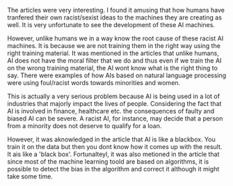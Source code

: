 The articles were very interesting. I found it amusing that how humans have tranfered their own racist/sexist ideas to the machines they are creating as well. It is very unfortunate to see the development of these AI machines. 

However, unlike humans we in a way know the root cause of these racist AI machines. It is because we are not training them in the right way using the right training material. It was mentioned in the articles that unlike humans, AI does not have the moral filter that we do and thus even if we train the AI on the wrong training material, the AI wont know what is the right thing to say. There were examples of how AIs based on natural language processing were using foul/racist words towards minorities and women. 

This is actually a very serious problem because AI is being used in a lot of industries that majorly impact the lives of people. Considering the fact that AI is involved in finance, healthcare etc. the consequences of faulty and biased AI can be severe. A racist AI, for instance, may decide that a person from a minority does not deserve to qualify for a loan.

However, it was aknowledged in the article that AI is like a blackbox. You train it on the data but then you dont know how it comes up with the result. It ais like a 'black box'. Fortunalteyl, it was also metioned in the article that since most of the machine learning toold are based on algorithms, it is possible to detect the bias in the algorithm and correct it although it might take some time. 
